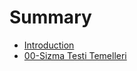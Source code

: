 # Summary

* [Introduction](README.md)
* [00-Sizma Testi Temelleri](00-Sizma-Testi-Temelleri/README.md)

